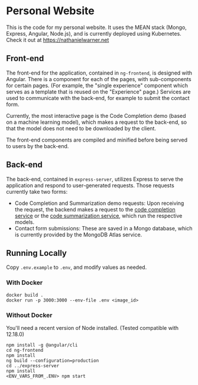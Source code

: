 # Personal Website

This is the code for my personal website. It uses the MEAN stack
(Mongo, Express, Angular, Node.js), and is currently deployed using Kubernetes.
Check it out at https://nathanielwarner.net

## Front-end
The front-end for the application, contained in `ng-frontend`,
 is designed with Angular.
There is a component for each of the pages, with sub-components
for certain pages. (For example, the "single experience" component
which serves as a template that is reused on the "Experience" page.)
Services are used to communicate with the back-end, for example
to submit the contact form.

Currently, the most interactive page is the Code Completion demo
(based on a machine learning model),
which makes a request to the back-end, so that the model does
not need to be downloaded by the client.

The front-end components are compiled and minified before being
served to users by the back-end.

## Back-end
The back-end, contained in `express-server`, utilizes Express
to serve the application and respond to user-generated requests.
Those requests currently take two forms:
- Code Completion and Summarization demo requests: Upon receiving the request, 
the backend makes a request to the [code completion service](https://github.com/nathanielwarner/transformer_lang_model) or
the [code summarization service](https://github.com/nathanielwarner/code_summarization_transformer), which run the respective models.
- Contact form submissions: These are saved in a Mongo database,
which is currently provided by the MongoDB Atlas service.

## Running Locally
Copy `.env.example` to `.env`, and modify values as needed.
### With Docker
```
docker build .
docker run -p 3000:3000 --env-file .env <image_id>
```

### Without Docker
You'll need a recent version of Node installed. (Tested compatible with 12.18.0)
```
npm install -g @angular/cli
cd ng-frontend
npm install
ng build --configuration=production
cd ../express-server
npm install
<ENV_VARS_FROM_.ENV> npm start
```
